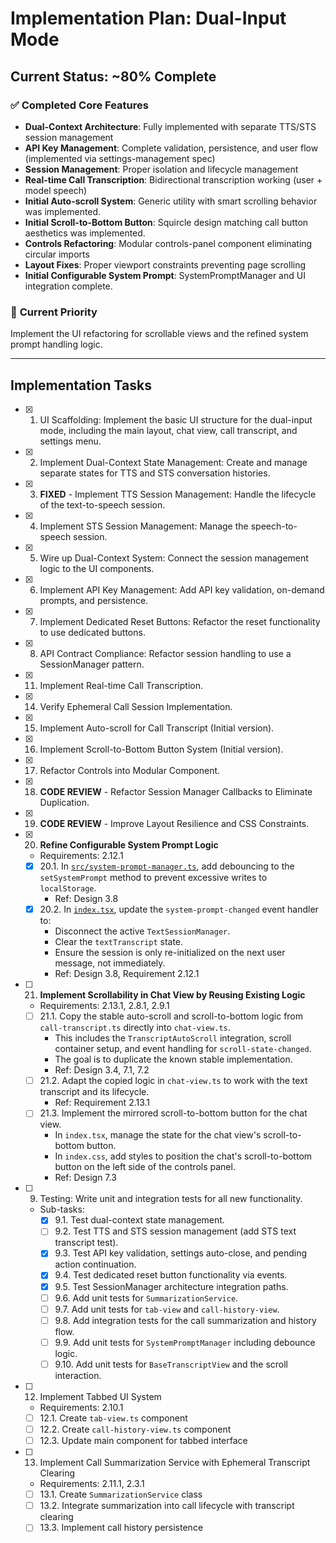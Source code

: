 # Implementation Plan: Dual-Input Mode

## Current Status: ~80% Complete

### ✅ Completed Core Features
- **Dual-Context Architecture**: Fully implemented with separate TTS/STS session management
- **API Key Management**: Complete validation, persistence, and user flow (implemented via settings-management spec)
- **Session Management**: Proper isolation and lifecycle management
- **Real-time Call Transcription**: Bidirectional transcription working (user + model speech)
- **Initial Auto-scroll System**: Generic utility with smart scrolling behavior was implemented.
- **Initial Scroll-to-Bottom Button**: Squircle design matching call button aesthetics was implemented.
- **Controls Refactoring**: Modular controls-panel component eliminating circular imports
- **Layout Fixes**: Proper viewport constraints preventing page scrolling
- **Initial Configurable System Prompt**: SystemPromptManager and UI integration complete.

### 🎯 **Current Priority**
Implement the UI refactoring for scrollable views and the refined system prompt handling logic.

---

## Implementation Tasks

- [x] 1. UI Scaffolding: Implement the basic UI structure for the dual-input mode, including the main layout, chat view, call transcript, and settings menu.

- [x] 2. Implement Dual-Context State Management: Create and manage separate states for TTS and STS conversation histories.

- [x] 3. **FIXED** - Implement TTS Session Management: Handle the lifecycle of the text-to-speech session.

- [x] 4. Implement STS Session Management: Manage the speech-to-speech session.

- [x] 5. Wire up Dual-Context System: Connect the session management logic to the UI components.

- [x] 6. Implement API Key Management: Add API key validation, on-demand prompts, and persistence.

- [x] 7. Implement Dedicated Reset Buttons: Refactor the reset functionality to use dedicated buttons.

- [x] 8. API Contract Compliance: Refactor session handling to use a SessionManager pattern.

- [x] 11. Implement Real-time Call Transcription.

- [x] 14. Verify Ephemeral Call Session Implementation.

- [x] 15. Implement Auto-scroll for Call Transcript (Initial version).

- [x] 16. Implement Scroll-to-Bottom Button System (Initial version).

- [x] 17. Refactor Controls into Modular Component.

- [x] 18. **CODE REVIEW** - Refactor Session Manager Callbacks to Eliminate Duplication.

- [x] 19. **CODE REVIEW** - Improve Layout Resilience and CSS Constraints.

- [x] 20. **Refine Configurable System Prompt Logic**
  - Requirements: 2.12.1
  - [x] 20.1. In [`src/system-prompt-manager.ts`](src/system-prompt-manager.ts), add debouncing to the `setSystemPrompt` method to prevent excessive writes to `localStorage`.
    - Ref: Design 3.8
  - [x] 20.2. In [`index.tsx`](index.tsx), update the `system-prompt-changed` event handler to:
    - Disconnect the active `TextSessionManager`.
    - Clear the `textTranscript` state.
    - Ensure the session is only re-initialized on the next user message, not immediately.
    - Ref: Design 3.8, Requirement 2.12.1

- [ ] 21. **Implement Scrollability in Chat View by Reusing Existing Logic**
  - Requirements: 2.13.1, 2.8.1, 2.9.1
  - [ ] 21.1. Copy the stable auto-scroll and scroll-to-bottom logic from `call-transcript.ts` directly into `chat-view.ts`.
    - This includes the `TranscriptAutoScroll` integration, scroll container setup, and event handling for `scroll-state-changed`.
    - The goal is to duplicate the known stable implementation.
    - Ref: Design 3.4, 7.1, 7.2
  - [ ] 21.2. Adapt the copied logic in `chat-view.ts` to work with the text transcript and its lifecycle.
    - Ref: Requirement 2.13.1
  - [ ] 21.3. Implement the mirrored scroll-to-bottom button for the chat view.
    - In `index.tsx`, manage the state for the chat view's scroll-to-bottom button.
    - In `index.css`, add styles to position the chat's scroll-to-bottom button on the left side of the controls panel.
    - Ref: Design 7.3

- [ ] 9. Testing: Write unit and integration tests for all new functionality.
  - Sub-tasks:
    - [x] 9.1. Test dual-context state management.
    - [ ] 9.2. Test TTS and STS session management (add STS text transcript test).
    - [x] 9.3. Test API key validation, settings auto-close, and pending action continuation.
    - [x] 9.4. Test dedicated reset button functionality via events.
    - [x] 9.5. Test SessionManager architecture integration paths.
    - [ ] 9.6. Add unit tests for `SummarizationService`.
    - [ ] 9.7. Add unit tests for `tab-view` and `call-history-view`.
    - [ ] 9.8. Add integration tests for the call summarization and history flow.
    - [ ] 9.9. Add unit tests for `SystemPromptManager` including debounce logic.
    - [ ] 9.10. Add unit tests for `BaseTranscriptView` and the scroll interaction.

- [ ] 12. Implement Tabbed UI System
  - Requirements: 2.10.1
  - [ ] 12.1. Create `tab-view.ts` component
  - [ ] 12.2. Create `call-history-view.ts` component
  - [ ] 12.3. Update main component for tabbed interface

- [ ] 13. Implement Call Summarization Service with Ephemeral Transcript Clearing
  - Requirements: 2.11.1, 2.3.1
  - [ ] 13.1. Create `SummarizationService` class
  - [ ] 13.2. Integrate summarization into call lifecycle with transcript clearing
  - [ ] 13.3. Implement call history persistence
